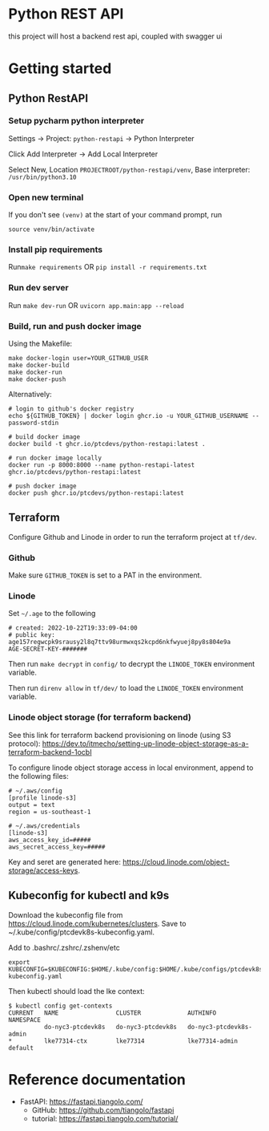 # Python REST API

this project will host a backend rest api, coupled with swagger ui

# Getting started

## Python RestAPI

### Setup pycharm python interpreter

Settings -> Project: `python-restapi` -> Python Interpreter

Click Add Interpreter -> Add Local Interpreter

Select New, Location `PROJECTROOT/python-restapi/venv`, Base interpreter: `/usr/bin/python3.10`

### Open new terminal

If you don't see `(venv)` at the start of your command prompt, run

  `source venv/bin/activate`

### Install pip requirements

Run`make requirements` OR `pip install -r requirements.txt`

### Run dev server

Run `make dev-run` OR `uvicorn app.main:app --reload`

### Build, run and push docker image

Using the Makefile:

    make docker-login user=YOUR_GITHUB_USER
    make docker-build
    make docker-run
    make docker-push

Alternatively:

    # login to github's docker registry
	echo ${GITHUB_TOKEN} | docker login ghcr.io -u YOUR_GITHUB_USERNAME --password-stdin

    # build docker image
	docker build -t ghcr.io/ptcdevs/python-restapi:latest .

    # run docker image locally
	docker run -p 8000:8000 --name python-restapi-latest ghcr.io/ptcdevs/python-restapi:latest

    # push docker image
	docker push ghcr.io/ptcdevs/python-restapi:latest

## Terraform

Configure Github and Linode in order to run the terraform project at `tf/dev`.

### Github

Make sure `GITHUB_TOKEN` is set to a PAT in the environment.

### Linode

Set `~/.age` to the following

    # created: 2022-10-22T19:33:09-04:00
    # public key: age157regwcpk9srausy2l8q7ttv98urmwxqs2kcpd6nkfwyuej8py8s804e9a
    AGE-SECRET-KEY-#######

Then run `make decrypt` in `config/` to decrypt the `LINODE_TOKEN` environment variable.

Then run `direnv allow` in `tf/dev/` to load the `LINODE_TOKEN` environment variable.

### Linode object storage (for terraform backend)

See this link for terraform backend provisioning on linode (using S3 protocol): <https://dev.to/itmecho/setting-up-linode-object-storage-as-a-terraform-backend-1ocbI>

To configure linode object storage access in local environment, append to the following files:

    # ~/.aws/config
    [profile linode-s3]
    output = text
    region = us-southeast-1

    # ~/.aws/credentials
    [linode-s3]
    aws_access_key_id=#####
    aws_secret_access_key=#####

Key and seret are generated here: <https://cloud.linode.com/object-storage/access-keys>.

## Kubeconfig for kubectl and k9s

Download the kubeconfig file from <https://cloud.linode.com/kubernetes/clusters>. Save to ~/.kube/config/ptcdevk8s-kubeconfig.yaml.

Add to .bashrc/.zshrc/.zshenv/etc

    export KUBECONFIG=$KUBECONFIG:$HOME/.kube/config:$HOME/.kube/configs/ptcdevk8s-kubeconfig.yaml

Then kubectl should load the lke context:

    $ kubectl config get-contexts
    CURRENT   NAME                CLUSTER             AUTHINFO                  NAMESPACE
              do-nyc3-ptcdevk8s   do-nyc3-ptcdevk8s   do-nyc3-ptcdevk8s-admin   
    *         lke77314-ctx        lke77314            lke77314-admin            default


# Reference documentation

* FastAPI: <https://fastapi.tiangolo.com/>
  * GitHub: <https://github.com/tiangolo/fastapi>
  * tutorial: <https://fastapi.tiangolo.com/tutorial/>

